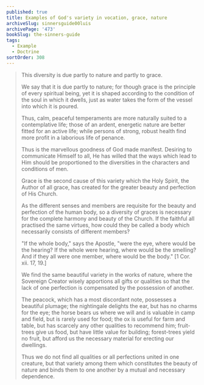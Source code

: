 ```yaml
---
published: true
title: Examples of God's variety in vocation, grace, nature
archiveSlug: sinnersguide00luis
archivePage: '473'
bookSlug: the-sinners-guide
tags:
  - Example
  - Doctrine
sortOrder: 308
---
```


> This diversity is due partly to nature and partly to grace.
>
> We say that it is due partly to nature; for though grace is the principle of every spiritual being, yet it is shaped according to the condition of the soul in which it dwells, just as water takes the form of the vessel into which it is poured.
>
> Thus, calm, peaceful temperaments are more naturally suited to a contemplative life; those of an ardent, energetic nature are better fitted for an active life; while persons of strong, robust health find more profit in a laborious life of penance.
>
> Thus is the marvellous goodness of God made manifest. Desiring to communicate Himself to all, He has willed that the ways which lead to Him should be proportioned to the diversities in the characters and conditions of men.
> 
> Grace is the second cause of this variety which the Holy Spirit, the Author of all grace, has created for the greater beauty and perfection of His Church.
>
> As the different senses and members are requisite for the beauty and perfection of the human body, so a diversity of graces is necessary for the complete harmony and beauty of the Church. If the faithful all practised the same virtues, how could they be called a body which necessarily consists of different members?
>
> "If the whole body," says the Apostle, "were the eye, where would be the hearing? If the whole were hearing, where would be the smelling? And if they all were one member, where would be the body." [1 Cor. xii. 17, 19.]
> 
> We find the same beautiful variety in the works of nature, where the Sovereign Creator wisely apportions all gifts or qualities so that the lack of one perfection is compensated by the possession of another.
>
> The peacock, which has a most discordant note, possesses a beautiful plumage; the nightingale delights the ear, but has no charms for the eye; the horse bears us where we will and is valuable in camp and field, but is rarely used for food; the ox is useful for farm and table, but has scarcely any other qualities to recommend him; fruit-trees give us food, but have little value for building; forest-trees yield no fruit, but afford us the necessary material for erecting our dwellings.
>
> Thus we do not find all qualities or all perfections united in one creature, but that variety among them which constitutes the beauty of nature and binds them to one another by a mutual and necessary dependence.
